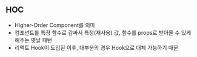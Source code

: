 ## HOC
- Higher-Order Component를 의미
- 컴포넌트를 특정 함수로 감싸서 특정(재사용) 값, 함수를 props로 받아올 수 있게 해주는 옛날 패턴
- 리액트 Hook이 도입된 이후, 대부분의 경우 Hook으로 대체 가능하기 때문